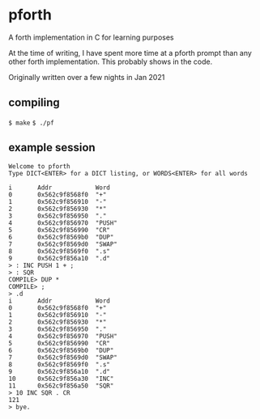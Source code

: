 # pforth

A forth implementation in C for learning purposes

At the time of writing, I have spent more time at a pforth prompt than any other
forth implementation. This probably shows in the code.

Originally written over a few nights in Jan 2021

## compiling
`$ make`
`$ ./pf`

## example session

```
Welcome to pforth
Type DICT<ENTER> for a DICT listing, or WORDS<ENTER> for all words

i       Addr            Word
0       0x562c9f8568f0  "+"
1       0x562c9f856910  "-"
2       0x562c9f856930  "*"
3       0x562c9f856950  "."
4       0x562c9f856970  "PUSH"
5       0x562c9f856990  "CR"
6       0x562c9f8569b0  "DUP"
7       0x562c9f8569d0  "SWAP"
8       0x562c9f8569f0  ".s"
9       0x562c9f856a10  ".d"
> : INC PUSH 1 + ;
> : SQR
COMPILE> DUP *
COMPILE> ;
> .d
i       Addr            Word
0       0x562c9f8568f0  "+"
1       0x562c9f856910  "-"
2       0x562c9f856930  "*"
3       0x562c9f856950  "."
4       0x562c9f856970  "PUSH"
5       0x562c9f856990  "CR"
6       0x562c9f8569b0  "DUP"
7       0x562c9f8569d0  "SWAP"
8       0x562c9f8569f0  ".s"
9       0x562c9f856a10  ".d"
10      0x562c9f856a30  "INC"
11      0x562c9f856a50  "SQR"
> 10 INC SQR . CR
121
> bye.
```
